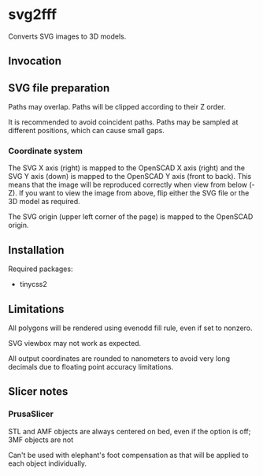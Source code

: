 svg2fff
=======

Converts SVG images to 3D models.


Invocation
----------


SVG file preparation
--------------------

Paths may overlap. Paths will be clipped according to their Z order.

It is recommended to avoid coincident paths. Paths may be sampled at different
positions, which can cause small gaps.


### Coordinate system

The SVG X axis (right) is mapped to the OpenSCAD X axis (right) and the SVG Y
axis (down) is mapped to the OpenSCAD Y axis (front to back). This means that
the image will be reproduced correctly when view from below (-Z). If you want to
view the image from above, flip either the SVG file or the 3D model as required.

The SVG origin (upper left corner of the page) is mapped to the OpenSCAD origin.


## Installation

Required packages:
  * tinycss2


## Limitations

All polygons will be rendered using evenodd fill rule, even if set
to nonzero.

SVG viewbox may not work as expected.

All output coordinates are rounded to nanometers to avoid very long decimals due
to floating point accuracy limitations.


## Slicer notes

### PrusaSlicer

STL and AMF objects are always centered on bed, even if the
option is off; 3MF objects are not

Can't be used with elephant's foot compensation as that will
be applied to each object individually.
